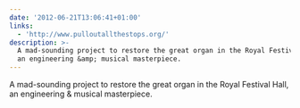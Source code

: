```yaml
---
date: '2012-06-21T13:06:41+01:00'
links:
  - 'http://www.pulloutallthestops.org/'
description: >-
  A mad-sounding project to restore the great organ in the Royal Festival Hall,
  an engineering &amp; musical masterpiece.
---
```

A mad-sounding project to restore the great organ in the Royal Festival Hall, an engineering &amp; musical masterpiece. 
